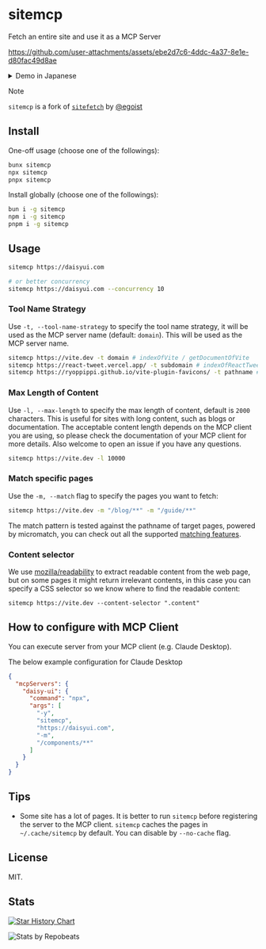 # sitemcp

Fetch an entire site and use it as a MCP Server

https://github.com/user-attachments/assets/ebe2d7c6-4ddc-4a37-8e1e-d80fac49d8ae

<details>
  <summary><bold>Demo in Japanese</bold></summary>

https://github.com/user-attachments/assets/24288140-be2a-416c-9e7c-c49be056a373

</details>


> [!NOTE]
> `sitemcp` is a fork of [`sitefetch`](https://github.com/egoist/sitefetch) by [@egoist](https://github.com/egoist)

## Install

One-off usage (choose one of the followings):

```bash
bunx sitemcp
npx sitemcp
pnpx sitemcp
```

Install globally (choose one of the followings):

```bash
bun i -g sitemcp
npm i -g sitemcp
pnpm i -g sitemcp
```

## Usage

```bash
sitemcp https://daisyui.com

# or better concurrency
sitemcp https://daisyui.com --concurrency 10
```

### Tool Name Strategy

Use `-t, --tool-name-strategy` to specify the tool name strategy, it will be used as the MCP server name (default: `domain`).
This will be used as the MCP server name.

```bash
sitemcp https://vite.dev -t domain # indexOfVite / getDocumentOfVite
sitemcp https://react-tweet.vercel.app/ -t subdomain # indexOfReactTweet / getDocumentOfReactTweet
sitemcp https://ryoppippi.github.io/vite-plugin-favicons/ -t pathname # indexOfVitePluginFavicons / getDocumentOfVitePluginFavicons
```

### Max Length of Content

Use `-l, --max-length` to specify the max length of content, default is `2000` characters.
This is useful for sites with long content, such as blogs or documentation.
The acceptable content length depends on the MCP client you are using, so please check the documentation of your MCP client for more details.
Also welcome to open an issue if you have any questions.

```bash
sitemcp https://vite.dev -l 10000
```

### Match specific pages

Use the `-m, --match` flag to specify the pages you want to fetch:

```bash
sitemcp https://vite.dev -m "/blog/**" -m "/guide/**"
```

The match pattern is tested against the pathname of target pages, powered by micromatch, you can check out all the supported [matching features](https://github.com/micromatch/micromatch#matching-features).

### Content selector

We use [mozilla/readability](https://github.com/mozilla/readability) to extract readable content from the web page, but on some pages it might return irrelevant contents, in this case you can specify a CSS selector so we know where to find the readable content:

```sitemcp
sitemcp https://vite.dev --content-selector ".content"
```

## How to configure with MCP Client

You can execute server from your MCP client (e.g. Claude Desktop).

The below example configuration for Claude Desktop

```json
{
  "mcpServers": {
    "daisy-ui": {
      "command": "npx",
      "args": [
        "-y",
        "sitemcp",
        "https://daisyui.com",
        "-m",
        "/components/**"
      ]
    }
  }
}

```

## Tips

- Some site has a lot of pages. It is better to run `sitemcp` before registering the server to the MCP client. `sitemcp` caches the pages in `~/.cache/sitemcp` by default. You can disable by `--no-cache` flag.

## License

MIT.

## Stats

<a href="https://www.star-history.com/#ryoppippi/sitemcp&Date">
 <picture>
   <source media="(prefers-color-scheme: dark)" srcset="https://api.star-history.com/svg?repos=ryoppippi/sitemcp&type=Date&theme=dark" />
   <source media="(prefers-color-scheme: light)" srcset="https://api.star-history.com/svg?repos=ryoppippi/sitemcp&type=Date" />
   <img alt="Star History Chart" src="https://api.star-history.com/svg?repos=ryoppippi/sitemcp&type=Date" />
 </picture>
</a>

![Stats by Repobeats](https://repobeats.axiom.co/api/embed/2ad989875810c346a80fa4677ed0154ef94132c3.svg "Repobeats analytics image")

